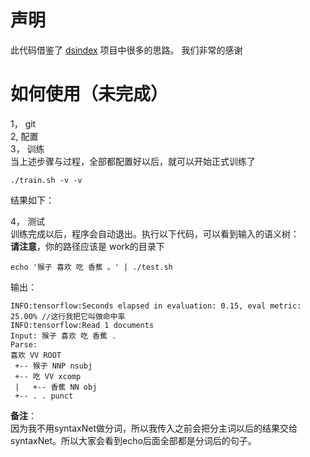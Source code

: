 # 声明
此代码借鉴了 [dsindex](https://github.com/dsindex/syntaxnet) 项目中很多的思路。 我们非常的感谢

# 如何使用（未完成）
1， git</br>
2,  配置</br>
3， 训练</br>
当上述步骤与过程，全部都配置好以后，就可以开始正式训练了
```
./train.sh -v -v
```
结果如下：


4， 测试</br>
训练完成以后，程序会自动退出。执行以下代码，可以看到输入的语义树：</br>
**请注意**，你的路径应该是 work的目录下
```
echo '猴子 喜欢 吃 香蕉 。' | ./test.sh
```
输出：
```
INFO:tensorflow:Seconds elapsed in evaluation: 0.15, eval metric: 25.00% //这行我把它叫做命中率
INFO:tensorflow:Read 1 documents
Input: 猴子 喜欢 吃 香蕉 .
Parse:
喜欢 VV ROOT
 +-- 猴子 NNP nsubj
 +-- 吃 VV xcomp
 |   +-- 香蕉 NN obj
 +-- . . punct

```

**备注**：</br>
因为我不用syntaxNet做分词，所以我传入之前会把分主词以后的结果交给syntaxNet。所以大家会看到echo后面全部都是分词后的句子。
